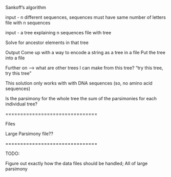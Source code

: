 Sankoff’s algorithm

input - n different sequences, sequences must have same number of letters
  file with n sequences

input - a tree explaining n sequences
  file with tree

Solve for ancestor elements in that tree

Output
  Come up with a way to encode a string as a tree in a file
  Put the tree into a file

Further on —> what are other trees I can make from this tree?
“try this tree, try this tree”

This solution only works with with DNA sequences (so, no amino acid sequences)

Is the parsimony for the whole tree the sum of the parsimonies for each individual tree?

===============================

Files

Large Parsimony file??

===============================

TODO:

Figure out exactly how the data files should be handled;
All of large parsimony
